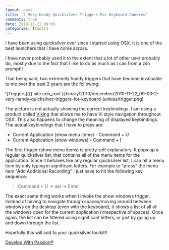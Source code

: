 ```yaml
---
layout: post
title: "2 Very Handy Quicksilver Triggers For Keyboard Junkies"
comments: true
date: 2010-11-22 09:00
categories: [tools]
---
```

I have been using quicksilver ever since I started using OSX. It is one of the best launchers that I have come across.

I have never probably used it to the extent that a lot of other user probably do, mostly due to the fact that I like to do as much as I can from a zsh prompt!!

That being said, two extremely handy triggers that have become invaluable to me over the past 2 years are the following:

![Triggers]({{ site.cdn_root }}binary/2010/december/2010-11-22_09-00-2-very-handy-quicksilver-triggers-for-keyboard-junkies/trigger.png)

The picture is not actually showing the correct keybindings. I am using a product called [Viking][ViKing] that allows me to have Vi style navigation throughout OSX. This also happens to change the meaning of displayed keybindings. The actual keybindings that I have to press are:

* Current Application (show menu items) - Command + U
* Current Application (show windows) - Command + [


The first trigger (show menu items) is pretty self explanatory. It pops up a regular quicksilver list, that contains all of the menu items for the application. Since it behaves like any regular quicksilver list, I can hit a menu item by only typing in significant letters. For example to "press" the menu item "Add Additional Recording" I just have to hit the following key sequence:

> Command + U -> aar -> Enter

The exact same thing works when I invoke the show windows trigger. Instead of having to navigate through spaces/moving around between windows on the desktop (even with the keyboard), it shows a list of all of the windows open for the current application (irrespective of spaces). Once again, the list can be filtered using significant letters, or just by going up and down through the list.

Hopefully this will add to your quicksilver toolkit!!

[Develop With Passion®](http://www.developwithpassion.com)

[ViKing]: http://vikingapp.com







